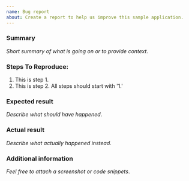 ```yaml
---
name: Bug report
about: Create a report to help us improve this sample application.
---
```


<!--
NOTICE: Please use the bug report only for reporting bugs on the application itself.

For general questions around Apex use the existing channels:

Salesforce Stackexchange
https://salesforce.stackexchange.com/

Salesforce Developer Forums
https://developer.salesforce.com/forums

Trailblazer Community
https://success.salesforce.com/
-->

### Summary

_Short summary of what is going on or to provide context_.

### Steps To Reproduce:

1.  This is step 1.
1.  This is step 2. All steps should start with '1.'

### Expected result

_Describe what should have happened_.

### Actual result

_Describe what actually happened instead_.

### Additional information

_Feel free to attach a screenshot or code snippets_.
